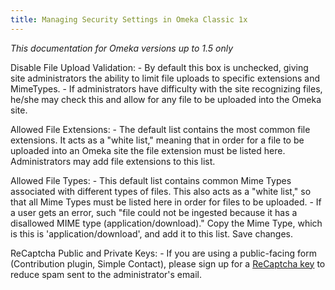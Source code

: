 ```yaml
---
title: Managing Security Settings in Omeka Classic 1x
---
```

*This documentation for Omeka versions up to 1.5 only*

Disable File Upload Validation:
    -   By default this box is unchecked, giving site administrators the ability to limit file uploads to specific extensions and MimeTypes.
    -   If administrators have difficulty with the site recognizing files, he/she may check this and allow for any file to be uploaded into the Omeka site.

Allowed File Extensions:
    -   The default list contains the most common file extensions. It acts as a "white list," meaning that in order for a file to be uploaded into an Omeka site the file extension must be listed here. Administrators may add file extensions to this list.

Allowed File Types:
    -   This default list contains common Mime Types associated with different types of files. This also acts as a "white list," so that all Mime Types must be listed here in order for files to be uploaded.
    -   If a user gets an error, such "file could not be ingested because it has a disallowed MIME type (application/download)." Copy the Mime Type, which is this is 'application/download', and add it to this list. Save changes.

ReCaptcha Public and Private Keys:
    -   If you are using a public-facing form (Contribution plugin, Simple Contact), please sign up for a [ReCaptcha key](http://www.google.com/recaptcha) to reduce spam sent to the administrator's email.

 